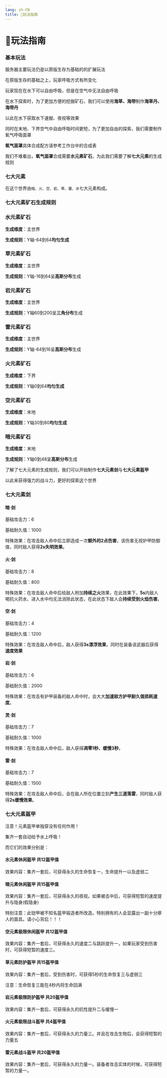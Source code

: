 ```yaml
---
lang: zh-CN
title: 📜玩法指南
---
```

# 📜玩法指南

### 基本玩法

服务器主要玩法仍是以原版生存为基础的的扩展玩法

在原版生存的基础之上，玩家呼吸方式有所变化

玩家现在在水下可以自由呼吸，但是在空气中无法自由呼吸

在水下探索时，为了更加方便的挖掘矿石，我们可以使用**海草、海带**制作**海草丹、海带丹**

以此在水下获取水下速掘、夜视等效果

同时在末地、下界空气中自由呼吸时间更短，为了更加自由的探索，我们需要制作氧气呼吸面罩

**氧气面罩**具体合成配方请参考工作台中的合成表

我们不难看出，**氧气面罩**合成需要**水元素矿石**，为此我们需要了解**七大元素**的生成规则

### 七大元素

在这个世界由`暗、火、空、岩、草、雷、水`七大元素构成。

### 七大元素矿石生成规则

### 水元素矿石

**生成维度**：主世界

**生成规则**：Y轴-64到64**均匀生成**

### 草元素矿石

**生成维度**：主世界

**生成规则**：Y轴-16到64呈**高斯分布**生成

### 岩元素矿石

**生成维度**：主世界

**生成规则**：Y轴60到200呈**三角分布**生成

### 雷元素矿石

**生成维度**：主世界

**生成规则**：Y轴-64到16呈**高斯分布**生成

### 火元素矿石

**生成维度**：下界

**生成规则**：Y轴0到64**均匀生成**

### 空元素矿石

**生成维度**：末地

**生成规则**：Y轴30到80**均匀生成**

### 暗元素矿石

**生成维度**：末地

**生成规则**：Y轴0到48呈**高斯分布**生成

了解了七大元素的生成规则，我们可以开始制作**七大元素剑**与**七大元素盔甲**

以此来获得强力的战斗力，更好的探索这个世界

### 七大元素剑

#### 暗·剑

基础攻击力：6

基础耐久值：1000

特殊效果：在攻击敌人命中后立即造成一次**额外的2点伤害**，该伤害无视护甲防御值，同时敌人获得**2s失明效果**。

#### 火·剑

基础攻击力：8

基础耐久值：800

特殊效果：在攻击敌人命中后给敌人附加**持续之火**效果，在此效果下，**5s**内敌人喝抗火药水、进入水中均无法消除此状态，在此状态下敌人会**持续受到火焰伤害**。

#### 空·剑

基础攻击力：4

基础耐久值：1200

特殊效果：在攻击敌人命中后，敌人获得**3s漂浮效果**，同时在装备该武器后获得**速度效果**

#### 岩·剑

基础攻击力：6

基础耐久值：2000

特殊效果：在攻击有护甲装备的敌人命中时，会大大**加速敌方护甲耐久值损耗速度**。

#### 灵·剑

基础攻击力：7

基础耐久值：1000

特殊效果：在攻击敌人命中后，敌人获得**凋零1秒、缓慢3秒**。
#### 雷·剑

基础攻击力：7

基础耐久值：1500

特殊效果：在攻击敌人命中后，会在敌人所在位置立刻**产生三道落雷**，同时敌人获得**2s缓慢效果**。

### 七大元素盔甲

注意！元素盔甲单独穿没有任何作用！

集齐一套自动给予水上呼吸！

而它们的效果分别是：

#### 水元素休闲盔甲 共12盔甲值

效果内容：集齐一套后，可获得永久的生命恢复一，生命提升一以及虚弱二

#### 暗元素休闲盔甲 共15盔甲值

效果内容：集齐一套后，可获得永久的夜视。如果被击中后，可获得短暂的速度提升与隐身(假隐身)

特别注意：此铠甲被不知名盔甲锻造者所改造。特别拥有的人会显露出一副十分瘆人的面具。请小心背后！！！

#### 空元素极限休闲盔甲 共12盔甲值

效果内容：集齐一套后，可获得永久的速度二与跳跃提升一，如果玩家受到伤害时，可获得短暂的速度三。

#### 草元素防护盔甲 共15盔甲值

效果内容：集齐一套后，受到伤害时，可获得5秒的生命恢复三与虚弱三

注意：生命恢复三能在4秒内将生命回满

#### 岩元素极限防护盔甲 共20盔甲值

效果内容：集齐一套后，可获得永久的抗性提升二与缓慢一

#### 火元素极限战斗盔甲 共4盔甲值

效果内容：集齐一套后，可获得永久的力量三。并且在攻击生物后，会获得短暂的力量五

#### 雷元素战斗盔甲 共20盔甲值

效果内容：集齐一套后，可获得永久的力量一。装备者攻击实体的时候，可获得短暂的力量一。
